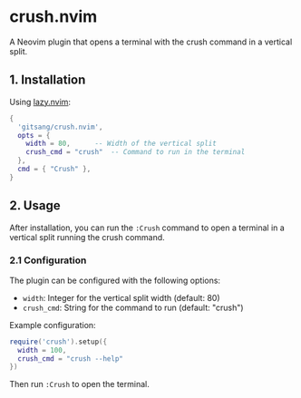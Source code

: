 # crush.nvim

A Neovim plugin that opens a terminal with the crush command in a vertical
split.

## 1. Installation

Using [lazy.nvim](https://github.com/folke/lazy.nvim):

```lua
{
  'gitsang/crush.nvim',
  opts = {
    width = 80,      -- Width of the vertical split
    crush_cmd = "crush"  -- Command to run in the terminal
  },
  cmd = { "Crush" },
}
```

## 2. Usage

After installation, you can run the `:Crush` command to open a terminal in a
vertical split running the crush command.

### 2.1 Configuration

The plugin can be configured with the following options:

- `width`: Integer for the vertical split width (default: 80)
- `crush_cmd`: String for the command to run (default: "crush")

Example configuration:

```lua
require('crush').setup({
  width = 100,
  crush_cmd = "crush --help"
})
```

Then run `:Crush` to open the terminal.

